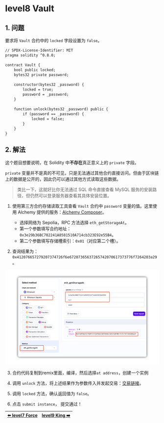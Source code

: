 # level8 Vault

## 1. 问题

要求将 `Vault` 合约中的 `locked` 字段设置为 `false`。

```solidity
// SPDX-License-Identifier: MIT
pragma solidity ^0.8.0;

contract Vault {
    bool public locked;
    bytes32 private password;

    constructor(bytes32 _password) {
        locked = true;
        password = _password;
    }

    function unlock(bytes32 _password) public {
        if (password == _password) {
            locked = false;
        }
    }
}
```

## 2. 解法

这个题目想要说明，在 Solidity 中**不存在**真正意义上的 `private` 字段。

`private` 变量并不是真的不可见，只是无法通过其他合约直接访问。但由于区块链上的数据是公开的，因此仍可以通过其他方式读取这些数据。

> 类比一下，这就好比你无法通过 SQL 命令直接查看 MySQL 服务的安装路径，但仍然可以登录服务器查看其具体安装位置。

1. 使用第三方合约存储读取工具查看 `Vault` 合约中 `password` 变量的值。这里使用 Alchemy 提供的服务：[Alchemy Composer](https://composer.alchemy.com/)。

    * 选择网络为 Sepolia，RPC 方法选择 `eth_getStorageAt`。
    * 第一个参数填写合约地址：`0x3e29b36BC702241A8581510A714cb323E92e55B4`。
    * 第二个参数填写存储槽索引：`0x01`（对应第二个槽）。

2. 查询结果为：`0x412076657279207374726f6e67207365637265742070617373776f7264203a29`。

![](../../resources/img/level8/getstorageAt.png)

3. 合约代码复制到remix里面，编译，然后选择`at address`，创建一个实例

4. 调用 `unlock` 方法，将上述结果作为参数传入并发起交易：[交易链接](https://sepolia.etherscan.io/tx/0x487324a8efeaa57c5e44fd1ff538ed3382b09da71412b5d8ce4c2ef3d7268ebe)。

5. 调用 `locked` 方法，确认返回值为 `false`。

6. 点击 `submit instance`， 提交通过！

| [⬅️ level7 Force](../level7_force/README.md) | [level9 King ➡️](../level9_king/README.md) |
|:------------------------------|--------------------------:|